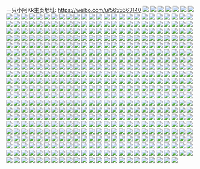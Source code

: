 一只小阿Kk主页地址: https://weibo.com/u/5655663140 
![](https://wx4.sinaimg.cn/mw2000/006aKAlegy1h8zrojxs60j30u01407en.jpg) 
![](https://wx4.sinaimg.cn/mw2000/006aKAlegy1h8zroljua8j30u01400xr.jpg) 
![](https://wx4.sinaimg.cn/mw2000/006aKAlegy1h8zrol88qfj30u0140n3b.jpg) 
![](https://wx4.sinaimg.cn/mw2000/006aKAlegy1h8zrom3d5zj30u0140wkq.jpg) 
![](https://wx4.sinaimg.cn/mw2000/006aKAlegy1h8zromgywmj30u0140tci.jpg) 
![](https://wx4.sinaimg.cn/mw2000/006aKAlegy1h8zroo8qp2j30u014jteq.jpg) 
![](https://wx4.sinaimg.cn/mw2000/006aKAlegy1h8zromsikvj30u0140q81.jpg) 
![](https://wx4.sinaimg.cn/mw2000/006aKAlegy1h8zropmi71j30u0140aou.jpg) 
![](https://wx4.sinaimg.cn/mw2000/006aKAlegy1h8zrokwx5cj30u0140ap8.jpg) 
![](https://wx4.sinaimg.cn/mw2000/006aKAlegy1h8zron8i6yj30u01407bt.jpg) 
![](https://wx4.sinaimg.cn/mw2000/006aKAlegy1h8zrp7z4syj30u014079i.jpg) 
![](https://wx4.sinaimg.cn/mw2000/006aKAlegy1h8zronrwooj30u0140tmq.jpg) 
![](https://wx4.sinaimg.cn/mw2000/006aKAlegy1h8ata333njj32522y6b2b.jpg) 
![](https://wx4.sinaimg.cn/mw2000/006aKAlegy1h8ata1ez1yj31tc2id1ky.jpg) 
![](https://wx4.sinaimg.cn/mw2000/006aKAlegy1h8ata0m5ssj30u015h45v.jpg) 
![](https://wx4.sinaimg.cn/mw2000/006aKAlegy1h8ata45m8qj31uy2keb2a.jpg) 
![](https://wx4.sinaimg.cn/mw2000/006aKAlegy1h7um9jiqycj329q30ze83.jpg) 
![](https://wx4.sinaimg.cn/mw2000/006aKAlegy1h7um9lck1bj32c0340u0z.jpg) 
![](https://wx4.sinaimg.cn/mw2000/006aKAlegy1h7um9niwptj32042q2qv6.jpg) 
![](https://wx4.sinaimg.cn/mw2000/006aKAlegy1h7um9pgit7j325h2ye7wj.jpg) 
![](https://wx4.sinaimg.cn/mw2000/006aKAlegy1h7um9i5ib2j31o0280kjl.jpg) 
![](https://wx4.sinaimg.cn/mw2000/006aKAlegy1h7pxox0j8rj30u014sgpk.jpg) 
![](https://wx4.sinaimg.cn/mw2000/006aKAlegy1h7pxoxuc4fj30u0140wmm.jpg) 
![](https://wx4.sinaimg.cn/mw2000/006aKAlegy1h7pxoyggckj30u014kgqi.jpg) 
![](https://wx4.sinaimg.cn/mw2000/006aKAlegy1h7pxowk7fgj30u014078b.jpg) 
![](https://wx4.sinaimg.cn/mw2000/006aKAlegy1h7nlh9mfp9j30u0140k26.jpg) 
![](https://wx4.sinaimg.cn/mw2000/006aKAlegy1h7nlhagug5j30u0140tjx.jpg) 
![](https://wx4.sinaimg.cn/mw2000/006aKAlegy1h7nlhbbgbrj30u0140akt.jpg) 
![](https://wx4.sinaimg.cn/mw2000/006aKAlegy1h7nlh8nt21j30u014013e.jpg) 
![](https://wx4.sinaimg.cn/mw2000/006aKAlegy1h7k5gk3g1ij322n2rju0x.jpg) 
![](https://wx4.sinaimg.cn/mw2000/006aKAlegy1h7k5gikrovj328530zb2a.jpg) 
![](https://wx4.sinaimg.cn/mw2000/006aKAlegy1h7k5gm2ut8j32c0340kjm.jpg) 
![](https://wx4.sinaimg.cn/mw2000/006aKAlegy1h7k5gn1uwdj30u0140anl.jpg) 
![](https://wx4.sinaimg.cn/mw2000/006aKAlegy1h76vbkkf7wj32c0340hdt.jpg) 
![](https://wx4.sinaimg.cn/mw2000/006aKAlegy1h76vb5v7g6j32c0340hdt.jpg) 
![](https://wx4.sinaimg.cn/mw2000/006aKAlegy1h76vbnz1d7j32c0340npd.jpg) 
![](https://wx4.sinaimg.cn/mw2000/006aKAlegy1h76vb4trh6j329a30ehdu.jpg) 
![](https://wx4.sinaimg.cn/mw2000/006aKAlegy1h76vbjfxepj32762yje85.jpg) 
![](https://wx4.sinaimg.cn/mw2000/006aKAlegy1h76vb1qvbwj32c0340qv6.jpg) 
![](https://wx4.sinaimg.cn/mw2000/006aKAlegy1h76vbbepnoj32ai3204qq.jpg) 
![](https://wx4.sinaimg.cn/mw2000/006aKAlegy1h76vbmg82yj321x2r7kjl.jpg) 
![](https://wx4.sinaimg.cn/mw2000/006aKAlegy1h76vbsbn7lj32c0340kjm.jpg) 
![](https://wx4.sinaimg.cn/mw2000/006aKAlegy1h6wnqjm248j30u0140whf.jpg) 
![](https://wx4.sinaimg.cn/mw2000/006aKAlegy1h6wnqjycdkj30u0140wny.jpg) 
![](https://wx4.sinaimg.cn/mw2000/006aKAlegy1h6wnqj6kwsj30u0140gv4.jpg) 
![](https://wx4.sinaimg.cn/mw2000/006aKAlegy1h6wnqkbbwkj30u0140q48.jpg) 
![](https://wx4.sinaimg.cn/mw2000/006aKAlegy1h6liuzjblzj30u0182di8.jpg) 
![](https://wx4.sinaimg.cn/mw2000/006aKAlegy1h6liv0g0slj30u01b9gnd.jpg) 
![](https://wx4.sinaimg.cn/mw2000/006aKAlegy1h6liuy3zl2j30u01a4ted.jpg) 
![](https://wx4.sinaimg.cn/mw2000/006aKAlegy1h6liv1hrd0j30u01587cw.jpg) 
![](https://wx4.sinaimg.cn/mw2000/006aKAlegy1h6isv1fxvhj32c0340qqg.jpg) 
![](https://wx4.sinaimg.cn/mw2000/006aKAlegy1h6isuyiblyj32c0340qqw.jpg) 
![](https://wx4.sinaimg.cn/mw2000/006aKAlegy1h6isuwytw9j32c03407p5.jpg) 
![](https://wx4.sinaimg.cn/mw2000/006aKAlegy1h6isuzzi01j329f32rtpw.jpg) 
![](https://wx4.sinaimg.cn/mw2000/006aKAlely1h67iolovykj30u0140tef.jpg) 
![](https://wx4.sinaimg.cn/mw2000/006aKAlely1h67iol25ekj30u014bk0y.jpg) 
![](https://wx4.sinaimg.cn/mw2000/006aKAlely1h67iok38zfj30u014140y.jpg) 
![](https://wx4.sinaimg.cn/mw2000/006aKAlegy1h62zp0yk5ij32742xhamh.jpg) 
![](https://wx4.sinaimg.cn/mw2000/006aKAlegy1h62zp2dfnbj32c0340gws.jpg) 
![](https://wx4.sinaimg.cn/mw2000/006aKAlegy1h62zozch7bj32c0340tkz.jpg) 
![](https://wx4.sinaimg.cn/mw2000/006aKAlegy1h61sz9kpcij30u013ptaz.jpg) 
![](https://wx4.sinaimg.cn/mw2000/006aKAlegy1h4zerhypwgj324l2w5e83.jpg) 
![](https://wx4.sinaimg.cn/mw2000/006aKAlegy1h4zerfuwrmj32c03407wk.jpg) 
![](https://wx4.sinaimg.cn/mw2000/006aKAlegy1h4zerosmv0j31vk2k2e82.jpg) 
![](https://wx4.sinaimg.cn/mw2000/006aKAlegy1h4zernrhayj327n2y7kjn.jpg) 
![](https://wx4.sinaimg.cn/mw2000/006aKAlegy1h4wvxfjtobj30u0193dsw.jpg) 
![](https://wx4.sinaimg.cn/mw2000/006aKAlegy1h4wvxjmwsgj30u0140gzn.jpg) 
![](https://wx4.sinaimg.cn/mw2000/006aKAlegy1h4wvxgb7frj30u0140n4h.jpg) 
![](https://wx4.sinaimg.cn/mw2000/006aKAlegy1h4u3a1eqv6j30u014017j.jpg) 
![](https://wx4.sinaimg.cn/mw2000/006aKAlegy1h4u3a2bo0jj30u0140gsp.jpg) 
![](https://wx4.sinaimg.cn/mw2000/006aKAlegy1h4u39zgcr9j30u0140to1.jpg) 
![](https://wx4.sinaimg.cn/mw2000/006aKAlegy1h4u3a4iqfsj30u0140wuu.jpg) 
![](https://wx4.sinaimg.cn/mw2000/006aKAlegy1h4u3a5mt5gj30u01407bs.jpg) 
![](https://wx4.sinaimg.cn/mw2000/006aKAlegy1h3rbv944j0j32882yzqv6.jpg) 
![](https://wx4.sinaimg.cn/mw2000/006aKAlegy1h3rbvbdg1nj31w22iqhdu.jpg) 
![](https://wx4.sinaimg.cn/mw2000/006aKAlegy1h3rbv7zqchj32c03401l0.jpg) 
![](https://wx4.sinaimg.cn/mw2000/006aKAlegy1h3rbvdgivaj32c0340e84.jpg) 
![](https://wx4.sinaimg.cn/mw2000/006aKAlegy1h3rbvfg9t0j32c0340qv5.jpg) 
![](https://wx4.sinaimg.cn/mw2000/006aKAlegy1h3rbvejyclj32c0340u0x.jpg) 
![](https://wx4.sinaimg.cn/mw2000/006aKAlegy1h3id6c904bj30u0140tg1.jpg) 
![](https://wx4.sinaimg.cn/mw2000/006aKAlegy1h3id6bi68zj30u0140ahk.jpg) 
![](https://wx4.sinaimg.cn/mw2000/006aKAlegy1h3id6cuiywj30u01547fg.jpg) 
![](https://wx4.sinaimg.cn/mw2000/006aKAlegy1h3id6d8xkdj30u013kq8p.jpg) 
![](https://wx4.sinaimg.cn/mw2000/006aKAlegy1h3fsxqis08j31mo2684qp.jpg) 
![](https://wx4.sinaimg.cn/mw2000/006aKAlegy1h32930lholj30u0140qan.jpg) 
![](https://wx4.sinaimg.cn/mw2000/006aKAlegy1h32931ztazj30u016m4ck.jpg) 
![](https://wx4.sinaimg.cn/mw2000/006aKAlegy1h32933sforj30u0176gxg.jpg) 
![](https://wx4.sinaimg.cn/mw2000/006aKAlegy1h3292znyh5j30u018f14c.jpg) 
![](https://wx4.sinaimg.cn/mw2000/006aKAlegy1h3293574ntj30u0145qfk.jpg) 
![](https://wx4.sinaimg.cn/mw2000/006aKAlegy1h32936fwc3j30u016rdrj.jpg) 
![](https://wx4.sinaimg.cn/mw2000/006aKAlegy1h2nyjg6g5pj31o0280x6p.jpg) 
![](https://wx4.sinaimg.cn/mw2000/006aKAlegy1h2nyjmeyfij31jx263x6p.jpg) 
![](https://wx4.sinaimg.cn/mw2000/006aKAlegy1h2nyjkftr9j31o0280e82.jpg) 
![](https://wx4.sinaimg.cn/mw2000/006aKAlegy1h2nyjeb9obj31o0280hdu.jpg) 
![](https://wx4.sinaimg.cn/mw2000/006aKAlegy1h2ce2bnq6zj30u0140gt7.jpg) 
![](https://wx4.sinaimg.cn/mw2000/006aKAlegy1h2ce2f5zgzj30u0140gtl.jpg) 
![](https://wx4.sinaimg.cn/mw2000/006aKAlegy1h2ce2govjqj31ek0u0n9l.jpg) 
![](https://wx4.sinaimg.cn/mw2000/006aKAlegy1h2ce2cbh8rj30u0140jwy.jpg) 
![](https://wx4.sinaimg.cn/mw2000/006aKAlegy1h2ce2ct2q1j30u0140n3b.jpg) 
![](https://wx4.sinaimg.cn/mw2000/006aKAlegy1h2210j7wjmj30u0140qf9.jpg) 
![](https://wx4.sinaimg.cn/mw2000/006aKAlegy1h10bnrm4s1j30u0140qj1.jpg) 
![](https://wx4.sinaimg.cn/mw2000/006aKAlegy1h10bnskh0qj30u0140dlq.jpg) 
![](https://wx4.sinaimg.cn/mw2000/006aKAlegy1h10bnuatbxj30u0141qit.jpg) 
![](https://wx4.sinaimg.cn/mw2000/006aKAlegy1h0gljwet8uj31le24ikjm.jpg) 
![](https://wx4.sinaimg.cn/mw2000/006aKAlegy1h0gljzq6z4j31o0280npe.jpg) 
![](https://wx4.sinaimg.cn/mw2000/006aKAlegy1h0gljqsybnj31o0280u0y.jpg) 
![](https://wx4.sinaimg.cn/mw2000/006aKAlegy1h0glk1sb8vj31lq24zhdu.jpg) 
![](https://wx4.sinaimg.cn/mw2000/006aKAlegy1h0glk0s6qzj31o02801ky.jpg) 
![](https://wx4.sinaimg.cn/mw2000/006aKAlegy1h0g988rs57j33402c0npe.jpg) 
![](https://wx4.sinaimg.cn/mw2000/006aKAlegy1h0g98cyebtj331d281npd.jpg) 
![](https://wx4.sinaimg.cn/mw2000/006aKAlegy1h0g98gg6inj331n2a8b2a.jpg) 
![](https://wx4.sinaimg.cn/mw2000/006aKAlegy1h0g98ipo8aj33402c07wi.jpg) 
![](https://wx4.sinaimg.cn/mw2000/006aKAlegy1h0g98ec1unj32c0340x6r.jpg) 
![](https://wx4.sinaimg.cn/mw2000/006aKAlegy1h0g98c222xj33402c07wk.jpg) 
![](https://wx4.sinaimg.cn/mw2000/006aKAlegy1h0g9977uf3j32c0340b2a.jpg) 
![](https://wx4.sinaimg.cn/mw2000/006aKAlegy1h0g9a62w75j32c0340u0x.jpg) 
![](https://wx4.sinaimg.cn/mw2000/006aKAlegy1h0g98k563zj33402c04qr.jpg) 
![](https://wx4.sinaimg.cn/mw2000/006aKAlegy1h0g98lh67bj33402c0x6q.jpg) 
![](https://wx4.sinaimg.cn/mw2000/006aKAlegy1h0g98mnefxj33402c0npe.jpg) 
![](https://wx4.sinaimg.cn/mw2000/006aKAlegy1h0g987nnttj32ds1sce81.jpg) 
![](https://wx4.sinaimg.cn/mw2000/006aKAlegy1h0ex0cikmuj31mh25zx6q.jpg) 
![](https://wx4.sinaimg.cn/mw2000/006aKAlegy1h0ex0ew50zj31o0280x6q.jpg) 
![](https://wx4.sinaimg.cn/mw2000/006aKAlegy1h0ex0fym17j32c03401ky.jpg) 
![](https://wx4.sinaimg.cn/mw2000/006aKAlegy1h0h9sbrgosj31o0280u0y.jpg) 
![](https://wx4.sinaimg.cn/mw2000/006aKAlegy1h09iaezhufj31o02801kz.jpg) 
![](https://wx4.sinaimg.cn/mw2000/006aKAlegy1h09ialbn3fj31o02807wj.jpg) 
![](https://wx4.sinaimg.cn/mw2000/006aKAlegy1h09iajn2kxj31o02807wj.jpg) 
![](https://wx4.sinaimg.cn/mw2000/006aKAlegy1h09iamzfu8j31o0280x6q.jpg) 
![](https://wx4.sinaimg.cn/mw2000/006aKAlegy1h09iagvn1yj31o0280npe.jpg) 
![](https://wx4.sinaimg.cn/mw2000/006aKAlegy1h09iar7a29j31o0280hdv.jpg) 
![](https://wx4.sinaimg.cn/mw2000/006aKAlegy1h09iadbmwtj31o0280x6q.jpg) 
![](https://wx4.sinaimg.cn/mw2000/006aKAlegy1h09iasr3ygj32c0340x6r.jpg) 
![](https://wx4.sinaimg.cn/mw2000/006aKAlegy1h09iaon67xj31o0280x6q.jpg) 
![](https://wx4.sinaimg.cn/mw2000/006aKAlegy1h09cujvexej324q1o07wh.jpg) 
![](https://wx4.sinaimg.cn/mw2000/006aKAlegy1h05xire99dj30u0140wrz.jpg) 
![](https://wx4.sinaimg.cn/mw2000/006aKAlegy1h05xioz460j30u01404a8.jpg) 
![](https://wx4.sinaimg.cn/mw2000/006aKAlegy1h05xinthy0j30u0140du3.jpg) 
![](https://wx4.sinaimg.cn/mw2000/006aKAlegy1h05xiqjf0tj30u0140gvv.jpg) 
![](https://wx4.sinaimg.cn/mw2000/006aKAlegy1h05xiptj9hj30u01407fv.jpg) 
![](https://wx4.sinaimg.cn/mw2000/006aKAlegy1h05xisctvoj30u0140dtf.jpg) 
![](https://wx4.sinaimg.cn/mw2000/006aKAlegy1gzz2vx4a8fj30u0140798.jpg) 
![](https://wx4.sinaimg.cn/mw2000/006aKAlegy1gzz2vxwsy6j30u014079k.jpg) 
![](https://wx4.sinaimg.cn/mw2000/006aKAlegy1gzxq91vyx8j30u0140dq0.jpg) 
![](https://wx4.sinaimg.cn/mw2000/006aKAlegy1gzxq92x8fpj30u01407ek.jpg) 
![](https://wx4.sinaimg.cn/mw2000/006aKAlegy1gzxq93xf6zj30u013z11z.jpg) 
![](https://wx4.sinaimg.cn/mw2000/006aKAlegy1gzxq94v8v8j30u0140tia.jpg) 
![](https://wx4.sinaimg.cn/mw2000/006aKAlegy1gzv97k9ol1j30u0140qf6.jpg) 
![](https://wx4.sinaimg.cn/mw2000/006aKAlegy1gzv97lfn3aj30u0140wqs.jpg) 
![](https://wx4.sinaimg.cn/mw2000/006aKAlegy1gzv97mp6jij30u0140tkh.jpg) 
![](https://wx4.sinaimg.cn/mw2000/006aKAlegy1gzv97ogad5j30u0140ana.jpg) 
![](https://wx4.sinaimg.cn/mw2000/006aKAlegy1gzv97ivxerj30u0140an6.jpg) 
![](https://wx4.sinaimg.cn/mw2000/006aKAlegy1gzv97qc1cpj30u015uair.jpg) 
![](https://wx4.sinaimg.cn/mw2000/006aKAlegy1gzunt1oxboj33402c0npf.jpg) 
![](https://wx4.sinaimg.cn/mw2000/006aKAlegy1gzunt2u8uqj33402c0x6p.jpg) 
![](https://wx4.sinaimg.cn/mw2000/006aKAlegy1gzunszvrh0j32311k9e81.jpg) 
![](https://wx4.sinaimg.cn/mw2000/006aKAlegy1gzunt3qqxoj320v1inhdt.jpg) 
![](https://wx4.sinaimg.cn/mw2000/006aKAlegy1gzpr8x1y4mj31400u0grw.jpg) 
![](https://wx4.sinaimg.cn/mw2000/006aKAlegy1gzpr8yoxj2j30os181q6o.jpg) 
![](https://wx4.sinaimg.cn/mw2000/006aKAlegy1gzpr8w8u04j30u0140agz.jpg) 
![](https://wx4.sinaimg.cn/mw2000/006aKAlegy1gzpr8zq2asj31400u0ah7.jpg) 
![](https://wx4.sinaimg.cn/mw2000/006aKAlegy1gzpr8y6lraj30u0140aii.jpg) 
![](https://wx4.sinaimg.cn/mw2000/006aKAlegy1gzpr90cgk7j31400u0afp.jpg) 
![](https://wx4.sinaimg.cn/mw2000/006aKAlegy1gzpmc7vdkvj326s1nahdt.jpg) 
![](https://wx4.sinaimg.cn/mw2000/006aKAlegy1gzpmc8y3vtj32t523uqv5.jpg) 
![](https://wx4.sinaimg.cn/mw2000/006aKAlegy1gzpmc9hnjtj32261jm7vb.jpg) 
![](https://wx4.sinaimg.cn/mw2000/006aKAlegy1gzpmca4x6vj320o1ihhdt.jpg) 
![](https://wx4.sinaimg.cn/mw2000/006aKAlegy1gzpmcazvukj32801o0hdt.jpg) 
![](https://wx4.sinaimg.cn/mw2000/006aKAlegy1gzpmc6x5ebj33402c0b2a.jpg) 
![](https://wx4.sinaimg.cn/mw2000/006aKAlely1gyz5o46v62j31o0280qv5.jpg) 
![](https://wx4.sinaimg.cn/mw2000/006aKAlely1gyz5o6feifj32c0340hdv.jpg) 
![](https://wx4.sinaimg.cn/mw2000/006aKAlely1gyz5o7b392j32c0340b29.jpg) 
![](https://wx4.sinaimg.cn/mw2000/006aKAlely1gyz5o6rg4xj30u013ygv7.jpg) 
![](https://wx4.sinaimg.cn/mw2000/006aKAlegy1gymstgsoo1j32c0340b2b.jpg) 
![](https://wx4.sinaimg.cn/mw2000/006aKAlegy1gymstjr1ihj32c030dkjm.jpg) 
![](https://wx4.sinaimg.cn/mw2000/006aKAlegy1gymstkq152j30wi183gz4.jpg) 
![](https://wx4.sinaimg.cn/mw2000/006aKAlegy1gymstdewwbj32c03404qr.jpg) 
![](https://wx4.sinaimg.cn/mw2000/006aKAlegy1gymstodqrwj31o0280e81.jpg) 
![](https://wx4.sinaimg.cn/mw2000/006aKAlegy1gymstpha9qj30u01hcapt.jpg) 
![](https://wx4.sinaimg.cn/mw2000/006aKAlegy1gydei6dmj1j30u01404ca.jpg) 
![](https://wx4.sinaimg.cn/mw2000/006aKAlegy1gydei6su4bj30u0140tgs.jpg) 
![](https://wx4.sinaimg.cn/mw2000/006aKAlegy1gydei76wtyj30u0140thj.jpg) 
![](https://wx4.sinaimg.cn/mw2000/006aKAlegy1gydei7nlmqj30u0140gxj.jpg) 
![](https://wx4.sinaimg.cn/mw2000/006aKAlegy1gydei5wqkpj30u0140k4c.jpg) 
![](https://wx4.sinaimg.cn/mw2000/006aKAlegy1gy1z2ncu2mj30u0140gxo.jpg) 
![](https://wx4.sinaimg.cn/mw2000/006aKAlegy1gy1z2nxidsj30u0140tji.jpg) 
![](https://wx4.sinaimg.cn/mw2000/006aKAlegy1gy1z27o973j30u0140tpf.jpg) 
![](https://wx4.sinaimg.cn/mw2000/006aKAlegy1gxwwyctowtj32c03404qq.jpg) 
![](https://wx4.sinaimg.cn/mw2000/006aKAlegy1gxwwydspwmj32c03404qq.jpg) 
![](https://wx4.sinaimg.cn/mw2000/006aKAlegy1gxwwyenmhdj32c0340u0x.jpg) 
![](https://wx4.sinaimg.cn/mw2000/006aKAlegy1gxwwyfqvkfj333z2bz4qq.jpg) 
![](https://wx4.sinaimg.cn/mw2000/006aKAlegy1gxwwyh2dztj32c0340b2a.jpg) 
![](https://wx4.sinaimg.cn/mw2000/006aKAlegy1gxwwyhtd2gj32c0340x6p.jpg) 
![](https://wx4.sinaimg.cn/mw2000/006aKAlegy1gxwwyirp2cj32c0340x6p.jpg) 
![](https://wx4.sinaimg.cn/mw2000/006aKAlegy1gxwwyjobfrj32c0340kjl.jpg) 
![](https://wx4.sinaimg.cn/mw2000/006aKAlegy1gxwwybturlj32c0340e82.jpg) 
![](https://wx4.sinaimg.cn/mw2000/006aKAlegy1gxp94hwnewj30u0140gyp.jpg) 
![](https://wx4.sinaimg.cn/mw2000/006aKAlegy1gxp94j8ap4j30u014049l.jpg) 
![](https://wx4.sinaimg.cn/mw2000/006aKAlegy1gxp94h90tsj30u0140akt.jpg) 
![](https://wx4.sinaimg.cn/mw2000/006aKAlegy1gxp94jrbqxj30u014012h.jpg) 
![](https://wx4.sinaimg.cn/mw2000/006aKAlegy1gxo0ge36fmj30u0140qbv.jpg) 
![](https://wx4.sinaimg.cn/mw2000/006aKAlegy1gxo0gijfqjj30u0140aia.jpg) 
![](https://wx4.sinaimg.cn/mw2000/006aKAlegy1gxo0gfgb0zj30u0140488.jpg) 
![](https://wx4.sinaimg.cn/mw2000/006aKAlegy1gxo0gguvgxj30u0140n51.jpg) 
![](https://wx4.sinaimg.cn/mw2000/006aKAlegy1gxo0gjoao8j30u0140ths.jpg) 
![](https://wx4.sinaimg.cn/mw2000/006aKAlegy1gxo0gkreioj30u0140ais.jpg) 
![](https://wx4.sinaimg.cn/mw2000/006aKAlegy1gxnm45oo0jj30u0190td2.jpg) 
![](https://wx4.sinaimg.cn/mw2000/006aKAlegy1gxnm463dzaj30u0191q7t.jpg) 
![](https://wx4.sinaimg.cn/mw2000/006aKAlegy1gxnm46q66lj30u018zgqu.jpg) 
![](https://wx4.sinaimg.cn/mw2000/006aKAlegy1gxnm474jv8j30u018zn1p.jpg) 
![](https://wx4.sinaimg.cn/mw2000/006aKAlegy1gxnm47i417j30u0191wk5.jpg) 
![](https://wx4.sinaimg.cn/mw2000/006aKAlegy1gxmj0b55emj30u0140n3z.jpg) 
![](https://wx4.sinaimg.cn/mw2000/006aKAlegy1gxmj0bms5fj30u014079z.jpg) 
![](https://wx4.sinaimg.cn/mw2000/006aKAlegy1gxmj0ci56uj30u0140443.jpg) 
![](https://wx4.sinaimg.cn/mw2000/006aKAlegy1gxmj0d1h1uj30u01400yn.jpg) 
![](https://wx4.sinaimg.cn/mw2000/006aKAlegy1gxlmq20unfj31400u0tgp.jpg) 
![](https://wx4.sinaimg.cn/mw2000/006aKAlegy1gxlmq2rodfj31400u0108.jpg) 
![](https://wx4.sinaimg.cn/mw2000/006aKAlegy1gxlmpzx79xj30u014042n.jpg) 
![](https://wx4.sinaimg.cn/mw2000/006aKAlegy1gxkdf3sxafj316e0u0gs4.jpg) 
![](https://wx4.sinaimg.cn/mw2000/006aKAlegy1gxkdf3ankij31400u0jy9.jpg) 
![](https://wx4.sinaimg.cn/mw2000/006aKAlegy1gxkdf4n6bsj30u0140gr2.jpg) 
![](https://wx4.sinaimg.cn/mw2000/006aKAlegy1gxkdf47dhij314e0u0n2u.jpg) 
![](https://wx4.sinaimg.cn/mw2000/006aKAlegy1gxiajv158nj30u0140k0y.jpg) 
![](https://wx4.sinaimg.cn/mw2000/006aKAlegy1gxiajw3cchj30u0140gv2.jpg) 
![](https://wx4.sinaimg.cn/mw2000/006aKAlegy1gxiajzmqhsj31400u046b.jpg) 
![](https://wx4.sinaimg.cn/mw2000/006aKAlegy1gxiaju037yj31400u0n5q.jpg) 
![](https://wx4.sinaimg.cn/mw2000/006aKAlegy1gxiajy032sj31400u0qcu.jpg) 
![](https://wx4.sinaimg.cn/mw2000/006aKAlegy1gxiajx705fj30u0140gvb.jpg) 
![](https://wx4.sinaimg.cn/mw2000/006aKAlegy1gxhd5ahmdjj32c0340e82.jpg) 
![](https://wx4.sinaimg.cn/mw2000/006aKAlegy1gxg51kys0aj31o02801kx.jpg) 
![](https://wx4.sinaimg.cn/mw2000/006aKAlegy1gxg529ym35j31mr26c7wh.jpg) 
![](https://wx4.sinaimg.cn/mw2000/006aKAlegy1gxg51m4jiej31nk27fkgo.jpg) 
![](https://wx4.sinaimg.cn/mw2000/006aKAlegy1gxg51jllp7j31o02804qp.jpg) 
![](https://wx4.sinaimg.cn/mw2000/006aKAlegy1gxg528jzoxj31o02807wh.jpg) 
![](https://wx4.sinaimg.cn/mw2000/006aKAlegy1gx8qst0cggj30u013t473.jpg) 
![](https://wx4.sinaimg.cn/mw2000/006aKAlegy1gx8qsqo8flj30u0190wjx.jpg) 
![](https://wx4.sinaimg.cn/mw2000/006aKAlegy1gx8qt3fp6kj30u014045d.jpg) 
![](https://wx4.sinaimg.cn/mw2000/006aKAlegy1gx8qsrc075j30u019043m.jpg) 
![](https://wx4.sinaimg.cn/mw2000/006aKAlegy1gx8qsrtedmj30u0190wio.jpg) 
![](https://wx4.sinaimg.cn/mw2000/006aKAlegy1gx8qssg4vsj30u0191th4.jpg) 
![](https://wx4.sinaimg.cn/mw2000/006aKAlegy1gx8qsq7xidj30u0190448.jpg) 
![](https://wx4.sinaimg.cn/mw2000/006aKAlegy1gx8qsucbtdj30u015kwo1.jpg) 
![](https://wx4.sinaimg.cn/mw2000/006aKAlegy1gx8qspnnchj30u017bwkb.jpg) 
![](https://wx4.sinaimg.cn/mw2000/006aKAlegy1gx57r335w0j30u0140794.jpg) 
![](https://wx4.sinaimg.cn/mw2000/006aKAlegy1gx57ox65f9j31o0280e82.jpg) 
![](https://wx4.sinaimg.cn/mw2000/006aKAlegy1gx57nyx3myj31h424jx6p.jpg) 
![](https://wx4.sinaimg.cn/mw2000/006aKAlegy1gx57o7f2xwj31o02807wi.jpg) 
![](https://wx4.sinaimg.cn/mw2000/006aKAlegy1gx57ojj4a4j31o0280b2a.jpg) 
![](https://wx4.sinaimg.cn/mw2000/006aKAlegy1gx57obkzo9j31o02807wi.jpg) 
![](https://wx4.sinaimg.cn/mw2000/006aKAlegy1gx57of7pxsj31n628k1ky.jpg) 
![](https://wx4.sinaimg.cn/mw2000/006aKAlegy1gx57onexi5j31o02801ky.jpg) 
![](https://wx4.sinaimg.cn/mw2000/006aKAlegy1gx57o3atspj31o0280b2a.jpg) 
![](https://wx4.sinaimg.cn/mw2000/006aKAlegy1gx41c9tqafj30u0140qaj.jpg) 
![](https://wx4.sinaimg.cn/mw2000/006aKAlegy1gx40uwk2z5j30u0140139.jpg) 
![](https://wx4.sinaimg.cn/mw2000/006aKAlegy1gx40pq6o6tj30u014012d.jpg) 
![](https://wx4.sinaimg.cn/mw2000/006aKAlegy1gx40prlharj30u0140gvn.jpg) 
![](https://wx4.sinaimg.cn/mw2000/006aKAlegy1gx40psawqcj30u01407fe.jpg) 
![](https://wx4.sinaimg.cn/mw2000/006aKAlegy1gx40ppjmuvj30u014fgst.jpg) 
![](https://wx4.sinaimg.cn/mw2000/006aKAlegy1gx254juhw7j30u013y456.jpg) 
![](https://wx4.sinaimg.cn/mw2000/006aKAlegy1gx254kikp6j30u017m7fz.jpg) 
![](https://wx4.sinaimg.cn/mw2000/006aKAlegy1gx254jclquj30u01btak6.jpg) 
![](https://wx4.sinaimg.cn/mw2000/006aKAlegy1gx254is2dgj30u01hcn6z.jpg) 
![](https://wx4.sinaimg.cn/mw2000/006aKAlegy1gx1yn328q5j30u0140dnl.jpg) 
![](https://wx4.sinaimg.cn/mw2000/006aKAlegy1gx1yn3jqwtj30u0140gtu.jpg) 
![](https://wx4.sinaimg.cn/mw2000/006aKAlegy1gx1yn3zlk0j30u0140n6r.jpg) 
![](https://wx4.sinaimg.cn/mw2000/006aKAlegy1gx1yn4i6uxj30u0140wmf.jpg) 
![](https://wx4.sinaimg.cn/mw2000/006aKAlegy1gww7q26m3vj31eq1vmhdt.jpg) 
![](https://wx4.sinaimg.cn/mw2000/006aKAlegy1gww7q1enedj31me25v7wh.jpg) 
![](https://wx4.sinaimg.cn/mw2000/006aKAlegy1gww7q0tx19j31kw23vb29.jpg) 
![](https://wx4.sinaimg.cn/mw2000/006aKAlegy1gww7q2ulmnj31o02807wh.jpg) 
![](https://wx4.sinaimg.cn/mw2000/006aKAlegy1gww7q05thtj31lm24uu0x.jpg) 
![](https://wx4.sinaimg.cn/mw2000/006aKAlegy1gww7q3mvl5j31mk263e81.jpg) 
![](https://wx4.sinaimg.cn/mw2000/006aKAlegy1gwups05vkuj31mb25rnpd.jpg) 
![](https://wx4.sinaimg.cn/mw2000/006aKAlegy1gwupryxx4rj31o0280qv5.jpg) 
![](https://wx4.sinaimg.cn/mw2000/006aKAlegy1gwups0v0yij31o0280b29.jpg) 
![](https://wx4.sinaimg.cn/mw2000/006aKAlegy1gwups1ny3kj31o0280npd.jpg) 
![](https://wx4.sinaimg.cn/mw2000/006aKAlegy1gwntnk90ajj31o0280npd.jpg) 
![](https://wx4.sinaimg.cn/mw2000/006aKAlegy1gwntnmfu7wj32742tq4qr.jpg) 
![](https://wx4.sinaimg.cn/mw2000/006aKAlegy1gwntnnx7l0j32c03407wj.jpg) 
![](https://wx4.sinaimg.cn/mw2000/006aKAlegy1gwntnp5houj325c340npe.jpg) 
![](https://wx4.sinaimg.cn/mw2000/006aKAlegy1gwntns71wjj32052syu0x.jpg) 
![](https://wx4.sinaimg.cn/mw2000/006aKAlegy1gwntnr54q1j321d2uahdu.jpg) 
![](https://wx4.sinaimg.cn/mw2000/006aKAlegy1gwntnvmsubj32c0340b2b.jpg) 
![](https://wx4.sinaimg.cn/mw2000/006aKAlegy1gwntnxwo4rj32c0340npf.jpg) 
![](https://wx4.sinaimg.cn/mw2000/006aKAlegy1gwntntxj3gj31mf28pe82.jpg) 
![](https://wx4.sinaimg.cn/mw2000/006aKAlegy1gwntnirh91j32801o0u0x.jpg) 
![](https://wx4.sinaimg.cn/mw2000/006aKAlegy1gwnto00stsj32c0340b2b.jpg) 
![](https://wx4.sinaimg.cn/mw2000/006aKAlegy1gwnto27055j326c2wgqv6.jpg) 
![](https://wx4.sinaimg.cn/mw2000/006aKAlegy1gwjlf9zk1mj31m027hhdt.jpg) 
![](https://wx4.sinaimg.cn/mw2000/006aKAlegy1gwjlfcy3buj31o027se81.jpg) 
![](https://wx4.sinaimg.cn/mw2000/006aKAlegy1gwjlf8a9tej31o027pe81.jpg) 
![](https://wx4.sinaimg.cn/mw2000/006aKAlegy1gwjlfe3h88j31o02804qp.jpg) 
![](https://wx4.sinaimg.cn/mw2000/006aKAlegy1gwjlfh6fn3j31o027hhdt.jpg) 
![](https://wx4.sinaimg.cn/mw2000/006aKAlegy1gwjlff0399j31ny27m7wh.jpg) 
![](https://wx4.sinaimg.cn/mw2000/006aKAlegy1gwhbmiv6a9j30u012hqd5.jpg) 
![](https://wx4.sinaimg.cn/mw2000/006aKAlegy1gwhbmjiawhj30u0141ahq.jpg) 
![](https://wx4.sinaimg.cn/mw2000/006aKAlegy1gwhbmh6awxj30u0150woz.jpg) 
![](https://wx4.sinaimg.cn/mw2000/006aKAlegy1gwhbmkdhwxj30u01404bo.jpg) 
![](https://wx4.sinaimg.cn/mw2000/006aKAlegy1gwhbmjymo4j30u0140wpg.jpg) 
![](https://wx4.sinaimg.cn/mw2000/006aKAlegy1gwhbmkuzq6j30u0140n7x.jpg) 
![](https://wx4.sinaimg.cn/mw2000/006aKAlegy1gwh5d3pn9hj30u01407f9.jpg) 
![](https://wx4.sinaimg.cn/mw2000/006aKAlegy1gwh5d4txboj30u013gdt0.jpg) 
![](https://wx4.sinaimg.cn/mw2000/006aKAlegy1gwh5d2b6thj30u0140ajr.jpg) 
![](https://wx4.sinaimg.cn/mw2000/006aKAlegy1gwfyxvu7t8j30u0140q9o.jpg) 
![](https://wx4.sinaimg.cn/mw2000/006aKAlegy1gwfyxw6vehj30u0140dnm.jpg) 
![](https://wx4.sinaimg.cn/mw2000/006aKAlegy1gwfyxwmv0ij30u0140n5c.jpg) 
![](https://wx4.sinaimg.cn/mw2000/006aKAlegy1gwduyjkvj6j31o02807wi.jpg) 
![](https://wx4.sinaimg.cn/mw2000/006aKAlegy1gwduyh4l3xj31o0280e81.jpg) 
![](https://wx4.sinaimg.cn/mw2000/006aKAlegy1gwduykl1vjj31i71zfb29.jpg) 
![](https://wx4.sinaimg.cn/mw2000/006aKAlegy1gwduyldrcfj31no27khdt.jpg) 
![](https://wx4.sinaimg.cn/mw2000/006aKAlegy1gw876azu8cj30u0140dpj.jpg) 
![](https://wx4.sinaimg.cn/mw2000/006aKAlegy1gw876dgr6nj30u0140aim.jpg) 
![](https://wx4.sinaimg.cn/mw2000/006aKAlegy1gw87695l8bj30u014e7b6.jpg) 
![](https://wx4.sinaimg.cn/mw2000/006aKAlegy1gw6xohi7yjj31ka232qv5.jpg) 
![](https://wx4.sinaimg.cn/mw2000/006aKAlegy1gw6xomc78ej31o0280e82.jpg) 
![](https://wx4.sinaimg.cn/mw2000/006aKAlegy1gw6xoqtxl3j31o0280b2a.jpg) 
![](https://wx4.sinaimg.cn/mw2000/006aKAlegy1gw6xotwav7j31o0280kjl.jpg) 
![](https://wx4.sinaimg.cn/mw2000/006aKAlegy1gw6xox3x8wj31o0280qv5.jpg) 
![](https://wx4.sinaimg.cn/mw2000/006aKAlegy1gw6xozt99nj31lk24rhdt.jpg) 
![](https://wx4.sinaimg.cn/mw2000/006aKAlegy1gw2326c8d7j31o0280npd.jpg) 
![](https://wx4.sinaimg.cn/mw2000/006aKAlegy1gw2325cnvyj30u01400ys.jpg) 
![](https://wx4.sinaimg.cn/mw2000/006aKAlegy1gw23278hpjj31o0280hdt.jpg) 
![](https://wx4.sinaimg.cn/mw2000/006aKAlegy1gw23286zrkj31o0280kjl.jpg) 
![](https://wx4.sinaimg.cn/mw2000/006aKAlegy1gw2329574aj32c0340kjl.jpg) 
![](https://wx4.sinaimg.cn/mw2000/006aKAlegy1gw232a126oj31o0280e81.jpg) 
![](https://wx4.sinaimg.cn/mw2000/006aKAlegy1gw232bry19j30u013z43s.jpg) 
![](https://wx4.sinaimg.cn/mw2000/006aKAlegy1gw232arp0cj329y31ah75.jpg) 
![](https://wx4.sinaimg.cn/mw2000/006aKAlegy1gw232ba24vj30u013zdjo.jpg) 
![](https://wx4.sinaimg.cn/mw2000/006aKAlegy1gvx4fcz39wj30u0140gte.jpg) 
![](https://wx4.sinaimg.cn/mw2000/006aKAlegy1gvx4fbzlcij30u0141gsu.jpg) 
![](https://wx4.sinaimg.cn/mw2000/006aKAlegy1gvx4fdu43vj30u0141q9k.jpg) 
![](https://wx4.sinaimg.cn/mw2000/006aKAlegy1gvx4feujf0j30u014ndoi.jpg) 
![](https://wx4.sinaimg.cn/mw2000/006aKAlegy1gvx4ffw8e8j30u014aqb9.jpg) 
![](https://wx4.sinaimg.cn/mw2000/006aKAlegy1gvur3pp5g4j31nu27s7wi.jpg) 
![](https://wx4.sinaimg.cn/mw2000/006aKAlegy1gvur3rrkl7j31o0280npe.jpg) 
![](https://wx4.sinaimg.cn/mw2000/006aKAlegy1gvur3i4wv6j31o0280hdu.jpg) 
![](https://wx4.sinaimg.cn/mw2000/006aKAlegy1gvur3kel91j31me25vu0x.jpg) 
![](https://wx4.sinaimg.cn/mw2000/006aKAlegy1gvur3nuug6j31o0280b2a.jpg) 
![](https://wx4.sinaimg.cn/mw2000/006aKAlegy1gvju8p0i7yj60u015y0w702.jpg) 
![](https://wx4.sinaimg.cn/mw2000/006aKAlegy1gvju8pq4akj60u016f7az02.jpg) 
![](https://wx4.sinaimg.cn/mw2000/006aKAlegy1gvju8qe28wj60u014rn2v02.jpg) 
![](https://wx4.sinaimg.cn/mw2000/006aKAlegy1gvju8ode9oj60u0140n1802.jpg) 
![](https://wx4.sinaimg.cn/mw2000/006aKAlegy1gvju8rnwcmj60u016h0xs02.jpg) 
![](https://wx4.sinaimg.cn/mw2000/006aKAlegy1gvju8r1pnaj60u0141jvp02.jpg) 
![](https://wx4.sinaimg.cn/mw2000/006aKAlegy1gvibec0yjfj61400u012c02.jpg) 
![](https://wx4.sinaimg.cn/mw2000/006aKAlegy1gvibectjkuj61400u07e002.jpg) 
![](https://wx4.sinaimg.cn/mw2000/006aKAlegy1gvibeb98hdj60u01hcgtc02.jpg) 
![](https://wx4.sinaimg.cn/mw2000/006aKAlegy1gvfeerp0uxj61ca1sdkei02.jpg) 
![](https://wx4.sinaimg.cn/mw2000/006aKAlegy1gvfeesgwuej61j5241npd02.jpg) 
![](https://wx4.sinaimg.cn/mw2000/006aKAlegy1gvfeer8ynvj61e21urx4202.jpg) 
![](https://wx4.sinaimg.cn/mw2000/006aKAlegy1gvawu2ymawj60u019a47x02.jpg) 
![](https://wx4.sinaimg.cn/mw2000/006aKAlegy1gvawu1xcv6j60u015un7002.jpg) 
![](https://wx4.sinaimg.cn/mw2000/006aKAlegy1gv7yzcmx8ij61o0280u0x02.jpg) 
![](https://wx4.sinaimg.cn/mw2000/006aKAlegy1gv7yzeco2zj61o0280kjl02.jpg) 
![](https://wx4.sinaimg.cn/mw2000/006aKAlegy1gv7yzg0o2kj61o0280npd02.jpg) 
![](https://wx4.sinaimg.cn/mw2000/006aKAlegy1gv7yzatmjqj61ni27db2902.jpg) 
![](https://wx4.sinaimg.cn/mw2000/006aKAlegy1gv4kg6io1fj60u0140tgr02.jpg) 
![](https://wx4.sinaimg.cn/mw2000/006aKAlegy1gv4kg7msa5j60u0140dpo02.jpg) 
![](https://wx4.sinaimg.cn/mw2000/006aKAlegy1gv4kg5ijcpj60u014047802.jpg) 
![](https://wx4.sinaimg.cn/mw2000/006aKAlegy1gv4kg8krtoj60u01hc79p02.jpg) 
![](https://wx4.sinaimg.cn/mw2000/006aKAlegy1gv3mek29qpj61o0280hdt02.jpg) 
![](https://wx4.sinaimg.cn/mw2000/006aKAlegy1gv3mela0ptj61no27ke8102.jpg) 
![](https://wx4.sinaimg.cn/mw2000/006aKAlegy1gv3memdgo2j61ng27ab2902.jpg) 
![](https://wx4.sinaimg.cn/mw2000/006aKAlegy1gv0zvopqlej61400u0gua02.jpg) 
![](https://wx4.sinaimg.cn/mw2000/006aKAlegy1gv0zvjtux0j60u012ewk102.jpg) 
![](https://wx4.sinaimg.cn/mw2000/006aKAlegy1gv0zvl9h2hj616e0u076502.jpg) 
![](https://wx4.sinaimg.cn/mw2000/006aKAlegy1gv0zvksx6wj616m0u0aj102.jpg) 
![](https://wx4.sinaimg.cn/mw2000/006aKAlegy1gv0zvlsftvj60u0124n1m02.jpg) 
![](https://wx4.sinaimg.cn/mw2000/006aKAlegy1gv0zvmsxqcj60u0140whr02.jpg) 
![](https://wx4.sinaimg.cn/mw2000/006aKAlegy1gv0zvnyuhxj61400u0aih02.jpg) 
![](https://wx4.sinaimg.cn/mw2000/006aKAlegy1gv0zvpdrcpj60u01407aw02.jpg) 
![](https://wx4.sinaimg.cn/mw2000/006aKAlegy1gv0zvj4ucmj60u0140tbg02.jpg) 
![](https://wx4.sinaimg.cn/mw2000/006aKAlegy1guxo10o1mtj60u0140q6u02.jpg) 
![](https://wx4.sinaimg.cn/mw2000/006aKAlegy1guxo11wxbfj60u0140dnp02.jpg) 
![](https://wx4.sinaimg.cn/mw2000/006aKAlegy1guxo0zt5xgj60u0140gu702.jpg) 
![](https://wx4.sinaimg.cn/mw2000/006aKAlegy1guxo136u29j60u0140dna02.jpg) 
![](https://wx4.sinaimg.cn/mw2000/006aKAlegy1guxo146itvj60u01400zk02.jpg) 
![](https://wx4.sinaimg.cn/mw2000/006aKAlegy1guxo155tohj60u0140n3l02.jpg) 
![](https://wx4.sinaimg.cn/mw2000/006aKAlegy1guvj1afajjj60u0140wl802.jpg) 
![](https://wx4.sinaimg.cn/mw2000/006aKAlegy1guvj19ph65j60u0140gul02.jpg) 
![](https://wx4.sinaimg.cn/mw2000/006aKAlegy1guu1mbyxotj60u01407fl02.jpg) 
![](https://wx4.sinaimg.cn/mw2000/006aKAlegy1guu1m9e0euj60u014hwqn02.jpg) 
![](https://wx4.sinaimg.cn/mw2000/006aKAlegy1guu1met8mwj60u0140k1a02.jpg) 
![](https://wx4.sinaimg.cn/mw2000/006aKAlegy1guu1mhyjbwj60u0140won02.jpg) 
![](https://wx4.sinaimg.cn/mw2000/006aKAlegy1guqfmz5zitj60u0140tg402.jpg) 
![](https://wx4.sinaimg.cn/mw2000/006aKAlegy1guqfmzs7vvj60u0140tfr02.jpg) 
![](https://wx4.sinaimg.cn/mw2000/006aKAlegy1guqfmyknkjj60u0140wlo02.jpg) 
![](https://wx4.sinaimg.cn/mw2000/006aKAlegy1guonwstlkhj61nl27g1ka02.jpg) 
![](https://wx4.sinaimg.cn/mw2000/006aKAlegy1guonwux8u7j61o025chdt02.jpg) 
![](https://wx4.sinaimg.cn/mw2000/006aKAlegy1guonws4urlj61mo269hcg02.jpg) 
![](https://wx4.sinaimg.cn/mw2000/006aKAlegy1guonwvycdpj61o02807wh02.jpg) 
![](https://wx4.sinaimg.cn/mw2000/006aKAlegy1guonwz8p0fj62c0340x6q02.jpg) 
![](https://wx4.sinaimg.cn/mw2000/006aKAlegy1gumzrqezdij61o0280qv502.jpg) 
![](https://wx4.sinaimg.cn/mw2000/006aKAlegy1gumzrrjglfj61o0280kjl02.jpg) 
![](https://wx4.sinaimg.cn/mw2000/006aKAlegy1gumzrsdwwlj61o02804qp02.jpg) 
![](https://wx4.sinaimg.cn/mw2000/006aKAlegy1gumzrtcpsnj61o0280kjl02.jpg) 
![](https://wx4.sinaimg.cn/mw2000/006aKAlegy1gumzroh5kfj61o0280x6p02.jpg) 
![](https://wx4.sinaimg.cn/mw2000/006aKAlegy1gumzrv6ftij62c0340u0z02.jpg) 
![](https://wx4.sinaimg.cn/mw2000/006aKAlegy1gum0cchgbcj60u0140n6702.jpg) 
![](https://wx4.sinaimg.cn/mw2000/006aKAlegy1gum0cd6nrbj60u013zgsa02.jpg) 
![](https://wx4.sinaimg.cn/mw2000/006aKAlegy1gum0cbtulaj60u014qwkt02.jpg) 
![](https://wx4.sinaimg.cn/mw2000/006aKAlegy1gum0cdra0gj60u01417ck02.jpg) 
![](https://wx4.sinaimg.cn/mw2000/006aKAlegy1gukrtn9dmaj61400u0an302.jpg) 
![](https://wx4.sinaimg.cn/mw2000/006aKAlegy1gukrto3vzhj60tc1g5wkd02.jpg) 
![](https://wx4.sinaimg.cn/mw2000/006aKAlegy1guhu1moab5j61o0280kjl02.jpg) 
![](https://wx4.sinaimg.cn/mw2000/006aKAlegy1guhu1k75ujj61o0280kjl02.jpg) 
![](https://wx4.sinaimg.cn/mw2000/006aKAlegy1guhu1lmfl6j61o0280npd02.jpg) 
![](https://wx4.sinaimg.cn/mw2000/006aKAlegy1guhu1pb47gj63402c0u0y02.jpg) 
![](https://wx4.sinaimg.cn/mw2000/006aKAlegy1gug6pkfzc8j61o02807wh02.jpg) 
![](https://wx4.sinaimg.cn/mw2000/006aKAlegy1gug6pjr78kj63402c0x6p02.jpg) 
![](https://wx4.sinaimg.cn/mw2000/006aKAlegy1gug6plvl92j63402c0u0y02.jpg) 
![](https://wx4.sinaimg.cn/mw2000/006aKAlegy1gug6pmwrfqj63402c04qq02.jpg) 
![](https://wx4.sinaimg.cn/mw2000/006aKAlegy1gug6pnyi19j63402c0b2a02.jpg) 
![](https://wx4.sinaimg.cn/mw2000/006aKAlegy1gug6proveij61o02807wh02.jpg) 
![](https://wx4.sinaimg.cn/mw2000/006aKAlegy1gudvxz0w8ij60u0140k2q02.jpg) 
![](https://wx4.sinaimg.cn/mw2000/006aKAlegy1gudvxw960xj60u01407dw02.jpg) 
![](https://wx4.sinaimg.cn/mw2000/006aKAlegy1gudvxxr5shj60u0140tjh02.jpg) 
![](https://wx4.sinaimg.cn/mw2000/006aKAlegy1gudvy0x819j60u01407av02.jpg) 
![](https://wx4.sinaimg.cn/mw2000/006aKAlegy1gudvxt1ws5j60u013fn5102.jpg) 
![](https://wx4.sinaimg.cn/mw2000/006aKAlegy1gudvy063rtj60u0140qdd02.jpg) 
![](https://wx4.sinaimg.cn/mw2000/006aKAlegy1gucxbs7355j61o0280e8102.jpg) 
![](https://wx4.sinaimg.cn/mw2000/006aKAlegy1gucxbug5t2j61o0280u0x02.jpg) 
![](https://wx4.sinaimg.cn/mw2000/006aKAlegy1gucxbtihh8j61o02807wi02.jpg) 
![](https://wx4.sinaimg.cn/mw2000/006aKAlegy1gucxbwa6swj61nc2757to02.jpg) 
![](https://wx4.sinaimg.cn/mw2000/006aKAlegy1gucxbvenk3j61o0280e8102.jpg) 
![](https://wx4.sinaimg.cn/mw2000/006aKAlegy1gucxbwve5cj61my26mb0f02.jpg) 
![](https://wx4.sinaimg.cn/mw2000/006aKAlegy1gubevxd4ixj61fi26x4qr02.jpg) 
![](https://wx4.sinaimg.cn/mw2000/006aKAlegy1gubevuz4rbj61ni27d1ky02.jpg) 
![](https://wx4.sinaimg.cn/mw2000/006aKAlegy1gubevyiposj61o0280qv602.jpg) 
![](https://wx4.sinaimg.cn/mw2000/006aKAlegy1gubevzeq6uj61mi260hdt02.jpg) 
![](https://wx4.sinaimg.cn/mw2000/006aKAlegy1gubew1lghoj61n1280x6p02.jpg) 
![](https://wx4.sinaimg.cn/mw2000/006aKAlegy1gubew0glh5j61no27ke8102.jpg) 
![](https://wx4.sinaimg.cn/mw2000/006aKAlegy1gu6v00agvyj622o340kjm02.jpg) 
![](https://wx4.sinaimg.cn/mw2000/006aKAlegy1gu6v056wlfj622o340e8302.jpg) 
![](https://wx4.sinaimg.cn/mw2000/006aKAlegy1gu6v024kexj622o340qv602.jpg) 
![](https://wx4.sinaimg.cn/mw2000/006aKAlegy1gu6v06w28uj622o340x6r02.jpg) 
![](https://wx4.sinaimg.cn/mw2000/006aKAlegy1gu6v03ugq7j622o340npf02.jpg) 
![](https://wx4.sinaimg.cn/mw2000/006aKAlegy1gu6uzz1jahj622o340u0y02.jpg) 
![](https://wx4.sinaimg.cn/mw2000/006aKAlegy1gu5lhgceuaj61mh2604qp02.jpg) 
![](https://wx4.sinaimg.cn/mw2000/006aKAlegy1gu5lhf7aewj62c0340e8402.jpg) 
![](https://wx4.sinaimg.cn/mw2000/006aKAlegy1gtub10sc4tj60u0140q9302.jpg) 
![](https://wx4.sinaimg.cn/mw2000/006aKAlegy1gtub13rzc8j60u0140tgs02.jpg) 
![](https://wx4.sinaimg.cn/mw2000/006aKAlegy1gtub11esufj60u013uk1g02.jpg) 
![](https://wx4.sinaimg.cn/mw2000/006aKAlegy1gtub14iwtuj60u0140wkh02.jpg) 
![](https://wx4.sinaimg.cn/mw2000/006aKAlegy1gtub0zf83ij60u014046i02.jpg) 
![](https://wx4.sinaimg.cn/mw2000/006aKAlegy1gtub128hfnj60u0140guu02.jpg) 
![](https://wx4.sinaimg.cn/mw2000/006aKAlegy1gtub15bh4sj60u0140ahy02.jpg) 
![](https://wx4.sinaimg.cn/mw2000/006aKAlegy1gtub1q0jczj60u0140n5b02.jpg) 
![](https://wx4.sinaimg.cn/mw2000/006aKAlegy1gtub104542j60u014etfo02.jpg) 
![](https://wx4.sinaimg.cn/mw2000/006aKAlegy1gtm6ubyxeuj60u0140ahb02.jpg) 
![](https://wx4.sinaimg.cn/mw2000/006aKAlegy1gtm6ud8yw1j60u0140aim02.jpg) 
![](https://wx4.sinaimg.cn/mw2000/006aKAlegy1gtm6ub3696j60u01407ax02.jpg) 
![](https://wx4.sinaimg.cn/mw2000/006aKAlegy1gtm6udw7r8j60u013zths02.jpg) 
![](https://wx4.sinaimg.cn/mw2000/006aKAlegy1gtm6ueieu9j60u0140q9e02.jpg) 
![](https://wx4.sinaimg.cn/mw2000/006aKAlegy1gtm6uf2456j60u014011n02.jpg) 
![](https://wx4.sinaimg.cn/mw2000/006aKAlegy1gsummvn1bij30u0148q98.jpg) 
![](https://wx4.sinaimg.cn/mw2000/006aKAlegy1gsummuh6txj30u014egqp.jpg) 
![](https://wx4.sinaimg.cn/mw2000/006aKAlegy1gsummx0k2wj30u0140qaa.jpg) 
![](https://wx4.sinaimg.cn/mw2000/006aKAlegy1gs7egrvsz1j60u01407cg02.jpg) 
![](https://wx4.sinaimg.cn/mw2000/006aKAlegy1gs7egyr5dij30u013odk7.jpg) 
![](https://wx4.sinaimg.cn/mw2000/006aKAlegy1gs7egqwzjxj30u0140b2a.jpg) 
![](https://wx4.sinaimg.cn/mw2000/006aKAlegy1gs7egsrwadj30u014faj6.jpg) 
![](https://wx4.sinaimg.cn/mw2000/006aKAlegy1gs3y7dixawj30u01404ae.jpg) 
![](https://wx4.sinaimg.cn/mw2000/006aKAlegy1gs3y7eiqq5j30u01407h7.jpg) 
![](https://wx4.sinaimg.cn/mw2000/006aKAlegy1gs3y7fn24tj30u0140k4i.jpg) 
![](https://wx4.sinaimg.cn/mw2000/006aKAlegy1gs3y7cpuhmj30u01277h0.jpg) 
![](https://wx4.sinaimg.cn/mw2000/006aKAlegy1grz3c2kkzjj30u0140tih.jpg) 
![](https://wx4.sinaimg.cn/mw2000/006aKAlegy1grz3c3cv8ij30u0140qbt.jpg) 
![](https://wx4.sinaimg.cn/mw2000/006aKAlegy1grz3c47emhj30u0140thd.jpg) 
![](https://wx4.sinaimg.cn/mw2000/006aKAlegy1grz3c1je7cj30u014h10u.jpg) 
![](https://wx4.sinaimg.cn/mw2000/006aKAlegy1grsbeyxkgqj30u012uais.jpg) 
![](https://wx4.sinaimg.cn/mw2000/006aKAlegy1grsbf0ft91j30u0140n78.jpg) 
![](https://wx4.sinaimg.cn/mw2000/006aKAlegy1grsbf1x12bj30u0146gvs.jpg) 
![](https://wx4.sinaimg.cn/mw2000/006aKAlegy1grsbf5l511j30u01480za.jpg) 
![](https://wx4.sinaimg.cn/mw2000/006aKAlegy1grsbexz2v4j30u0140th6.jpg) 
![](https://wx4.sinaimg.cn/mw2000/006aKAlegy1grsbf6jtfgj31400u07dv.jpg) 
![](https://wx4.sinaimg.cn/mw2000/006aKAlegy1grrd85mixnj31o0280hdt.jpg) 
![](https://wx4.sinaimg.cn/mw2000/006aKAlegy1grrd86dl9zj31o0280qv5.jpg) 
![](https://wx4.sinaimg.cn/mw2000/006aKAlegy1grrd87gjwaj31m424me81.jpg) 
![](https://wx4.sinaimg.cn/mw2000/006aKAlegy1grrd883ukcj31o0280kjl.jpg) 
![](https://wx4.sinaimg.cn/mw2000/006aKAlegy1grrd84vonnj31o0280x6p.jpg) 
![](https://wx4.sinaimg.cn/mw2000/006aKAlegy1grrd88z8enj31o027yhdu.jpg) 
![](https://wx4.sinaimg.cn/mw2000/006aKAlegy1grgolhx7j7j31o0280u0x.jpg) 
![](https://wx4.sinaimg.cn/mw2000/006aKAlegy1grgol6zz1tj32c0340kjm.jpg) 
![](https://wx4.sinaimg.cn/mw2000/006aKAlegy1grgokyoh7ij31o02804qq.jpg) 
![](https://wx4.sinaimg.cn/mw2000/006aKAlegy1grgokzgg34j31mg25yu0x.jpg) 
![](https://wx4.sinaimg.cn/mw2000/006aKAlegy1grgol07bcjj31o0280hdt.jpg) 
![](https://wx4.sinaimg.cn/mw2000/006aKAlegy1grgol1htdmj31o02801kx.jpg) 
![](https://wx4.sinaimg.cn/mw2000/006aKAlegy1grgooz3beyj33402c07wj.jpg) 
![](https://wx4.sinaimg.cn/mw2000/006aKAlegy1grgol2517sj31lp24yhdt.jpg) 
![](https://wx4.sinaimg.cn/mw2000/006aKAlegy1grgol30vcbj32c0340e82.jpg) 
![](https://wx4.sinaimg.cn/mw2000/006aKAlegy1grf9y1hv81j31m925o4qp.jpg) 
![](https://wx4.sinaimg.cn/mw2000/006aKAlegy1grf9y2jw40j31kk23u1kx.jpg) 
![](https://wx4.sinaimg.cn/mw2000/006aKAlegy1grf9y3awlzj31mi2141dl.jpg) 
![](https://wx4.sinaimg.cn/mw2000/006aKAlegy1grf9y0cs0wj32ds1scqv6.jpg) 
![](https://wx4.sinaimg.cn/mw2000/006aKAlegy1grf9y57a6gj33402c01kz.jpg) 
![](https://wx4.sinaimg.cn/mw2000/006aKAlegy1grf9y6vp84j33402c0npe.jpg) 
![](https://wx4.sinaimg.cn/mw2000/006aKAlegy1grf9y83tdyj31o0280e81.jpg) 
![](https://wx4.sinaimg.cn/mw2000/006aKAlegy1grf9y92nd3j31o0280qv5.jpg) 
![](https://wx4.sinaimg.cn/mw2000/006aKAlegy1grf9zmfo2qj31o01o04qq.jpg) 
![](https://wx4.sinaimg.cn/mw2000/006aKAlegy1gr7jqxcrhmj31o0281hdu.jpg) 
![](https://wx4.sinaimg.cn/mw2000/006aKAlegy1gr7jqt6w2wj31o02801ky.jpg) 
![](https://wx4.sinaimg.cn/mw2000/006aKAlegy1gr7jqr7c5mj31o02801ky.jpg) 
![](https://wx4.sinaimg.cn/mw2000/006aKAlegy1gr7jqv2bfcj61o029vnpe02.jpg) 
![](https://wx4.sinaimg.cn/mw2000/006aKAlegy1gr2poxoshzj31o027ghdt.jpg) 
![](https://wx4.sinaimg.cn/mw2000/006aKAlegy1gr2pow42jhj31ka25u7wh.jpg) 
![](https://wx4.sinaimg.cn/mw2000/006aKAlegy1gr2poujwywj31o0280e81.jpg) 
![](https://wx4.sinaimg.cn/mw2000/006aKAlegy1gr1nhmdurnj31o0280x6p.jpg) 
![](https://wx4.sinaimg.cn/mw2000/006aKAlegy1gr1nhnf1dcj31m225t1ky.jpg) 
![](https://wx4.sinaimg.cn/mw2000/006aKAlegy1gr1nho5qb7j61fr1x0npd02.jpg) 
![](https://wx4.sinaimg.cn/mw2000/006aKAlegy1gr0v2cu85zj30u011ik1p.jpg) 
![](https://wx4.sinaimg.cn/mw2000/006aKAlegy1gr0v2dvgptj30u011iti1.jpg) 
![](https://wx4.sinaimg.cn/mw2000/006aKAlegy1gr0v2f3oc0j30u014049r.jpg) 
![](https://wx4.sinaimg.cn/mw2000/006aKAlegy1gr0v2gg7ggj30u0140guo.jpg) 
![](https://wx4.sinaimg.cn/mw2000/006aKAlegy1gqxawqj5scj61k626d7wi02.jpg) 
![](https://wx4.sinaimg.cn/mw2000/006aKAlegy1gqxawt2bfjj31o0280u0y.jpg) 
![](https://wx4.sinaimg.cn/mw2000/006aKAlegy1gqxawvv1naj31o0280qv6.jpg) 
![](https://wx4.sinaimg.cn/mw2000/006aKAlegy1gqttte5z8kj30u0140tls.jpg) 
![](https://wx4.sinaimg.cn/mw2000/006aKAlegy1gqtttez9eaj30u0140wqs.jpg) 
![](https://wx4.sinaimg.cn/mw2000/006aKAlegy1gqtttfli0cj30u01407ae.jpg) 
![](https://wx4.sinaimg.cn/mw2000/006aKAlegy1gqtttd3atoj30u013z10a.jpg) 
![](https://wx4.sinaimg.cn/mw2000/006aKAlegy1gqtttg4pnuj30u013zdm7.jpg) 
![](https://wx4.sinaimg.cn/mw2000/006aKAlegy1gqttth0pwjj30u01407hb.jpg) 
![](https://wx4.sinaimg.cn/mw2000/006aKAlegy1gqttths5lsj31400u0nbt.jpg) 
![](https://wx4.sinaimg.cn/mw2000/006aKAlegy1gqtttj940nj30u01404aw.jpg) 
![](https://wx4.sinaimg.cn/mw2000/006aKAlegy1gqtttih7y7j30u01404bw.jpg) 
![](https://wx4.sinaimg.cn/mw2000/006aKAlegy1ghdyg0036fj31w02jge82.jpg) 
![](https://wx4.sinaimg.cn/mw2000/006aKAlegy1ghdyg1uk3uj31s225u7wi.jpg) 
![](https://wx4.sinaimg.cn/mw2000/006aKAlely3g7l3ynuxe8j30o00u01ei.jpg) 
![](https://wx4.sinaimg.cn/mw2000/006aKAlely3g7l3ypqf28j30o00u0kck.jpg) 
![](https://wx4.sinaimg.cn/mw2000/006aKAlely3g7l3ypyih7j30o00u0tuo.jpg) 
